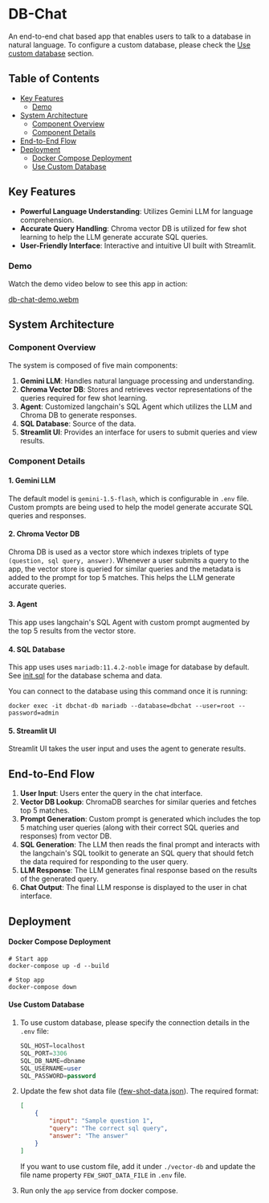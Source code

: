 # DB-Chat

An end-to-end chat based app that enables users to talk to a database in natural language. To configure a custom database, please check the [Use custom database](#use-custom-database) section. 

## Table of Contents

* [Key Features](#key-features)
    * [Demo](#demo)
* [System Architecture](#system-architecture)
    * [Component Overview](#component-overview)
    * [Component Details](#component-details)
* [End-to-End Flow](#end-to-end-flow)
* [Deployment](#deployment)
    * [Docker Compose Deployment](#docker-compose-deployment)
    * [Use Custom Database](#use-custom-database)


## Key Features

- **Powerful Language Understanding**: Utilizes Gemini LLM for language comprehension.
- **Accurate Query Handling**: Chroma vector DB is utilized for few shot learning to help the LLM generate accurate SQL queries.
- **User-Friendly Interface**: Interactive and intuitive UI built with Streamlit.

### Demo

Watch the demo video below to see this app in action:

[db-chat-demo.webm](https://github.com/LostInCode404/db-chat/assets/15314796/10a84425-39f5-434d-a577-0c6946ad5189)

## System Architecture

### Component Overview

The system is composed of five main components:
1. **Gemini LLM**: Handles natural language processing and understanding. 
2. **Chroma Vector DB**: Stores and retrieves vector representations of the queries required for few shot learning.
3. **Agent**: Customized langchain's SQL Agent which utilizes the LLM and Chroma DB to generate responses.
4. **SQL Database**: Source of the data.
5. **Streamlit UI**: Provides an interface for users to submit queries and view results.

### Component Details

#### 1. Gemini LLM

The default model is `gemini-1.5-flash`, which is configurable in `.env` file. Custom prompts are being used to help the model generate accurate SQL queries and responses.

#### 2. Chroma Vector DB

Chroma DB is used as a vector store which indexes triplets of type `(question, sql query, answer)`. Whenever a user submits a query to the app, the vector store is queried for similar queries and the metadata is added to the prompt for top 5 matches. This helps the LLM generate accurate queries.

#### 3. Agent

This app uses langchain's SQL Agent with custom prompt augmented by the top 5 results from the vector store.

#### 4. SQL Database

This app uses uses `mariadb:11.4.2-noble` image for database by default. See [init.sql](./db/init.sql) for the database schema and data.

You can connect to the database using this command once it is running:
```
docker exec -it dbchat-db mariadb --database=dbchat --user=root --password=admin
```

#### 5. Streamlit UI

Streamlit UI takes the user input and uses the agent to generate results.


## End-to-End Flow
1. **User Input**: Users enter the query in the chat interface.
2. **Vector DB Lookup**: ChromaDB searches for similar queries and fetches top 5 matches.
3. **Prompt Generation**: Custom prompt is generated which includes the top 5 matching user queries (along with their correct SQL queries and responses) from vector DB.
4. **SQL Generation**: The LLM then reads the final prompt and interacts with the langchain's SQL toolkit to generate an SQL query that should fetch the data required for responding to the user query.
5. **LLM Response**: The LLM generates final response based on the results of the generated query.
6. **Chat Output**: The final LLM response is displayed to the user in chat interface.

## Deployment

#### Docker Compose Deployment 

```
# Start app
docker-compose up -d --build

# Stop app
docker-compose down
```

#### Use Custom Database

1. To use custom database, please specify the connection details in the `.env` file:

    ```sql
    SQL_HOST=localhost
    SQL_PORT=3306
    SQL_DB_NAME=dbname
    SQL_USERNAME=user
    SQL_PASSWORD=password
    ```
2. Update the few shot data file ([few-shot-data.json](./vector-db/few-shot-data.json`)). The required format:

    ```json
    [
        {
            "input": "Sample question 1",
            "query": "The correct sql query",
            "answer": "The answer"
        }
    ]
    ```
    If you want to use custom file, add it under `./vector-db` and update the file name property `FEW_SHOT_DATA_FILE` in `.env` file.

3. Run only the `app` service from docker compose.

